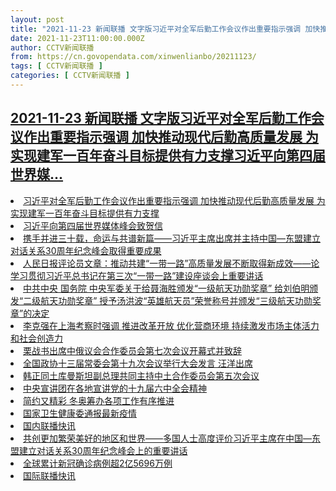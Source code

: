 ```yaml
---
layout: post
title: "2021-11-23 新闻联播 文字版习近平对全军后勤工作会议作出重要指示强调 加快推动现代后勤高质量发展 为实现建军一百年奋斗目标提供有力支撑习近平向第四届世界媒"
date: 2021-11-23T11:00:00.000Z
author: CCTV新闻联播
from: https://cn.govopendata.com/xinwenlianbo/20211123/
tags: [ CCTV新闻联播 ]
categories: [ CCTV新闻联播 ]
---
```

<!--1637665200000-->
[2021-11-23 新闻联播 文字版习近平对全军后勤工作会议作出重要指示强调 加快推动现代后勤高质量发展 为实现建军一百年奋斗目标提供有力支撑习近平向第四届世界媒...](https://cn.govopendata.com/xinwenlianbo/20211123/)
------

<div>
<li><a target="_blank" href="https://cn.govopendata.com/xinwenlianbo/20211123/#268172">习近平对全军后勤工作会议作出重要指示强调 加快推动现代后勤高质量发展 为实现建军一百年奋斗目标提供有力支撑</a></li><li><a target="_blank" href="https://cn.govopendata.com/xinwenlianbo/20211123/#268173">习近平向第四届世界媒体峰会致贺信</a></li><li><a target="_blank" href="https://cn.govopendata.com/xinwenlianbo/20211123/#268174">携手并进三十载，命运与共谱新篇——习近平主席出席并主持中国—东盟建立对话关系30周年纪念峰会取得重要成果</a></li><li><a target="_blank" href="https://cn.govopendata.com/xinwenlianbo/20211123/#268175">人民日报评论员文章：推动共建“一带一路”高质量发展不断取得新成效——论学习贯彻习近平总书记在第三次“一带一路”建设座谈会上重要讲话</a></li><li><a target="_blank" href="https://cn.govopendata.com/xinwenlianbo/20211123/#268176">中共中央 国务院 中央军委关于给聂海胜颁发“一级航天功勋奖章” 给刘伯明颁发“二级航天功勋奖章” 授予汤洪波“英雄航天员”荣誉称号并颁发“三级航天功勋奖章”的决定</a></li><li><a target="_blank" href="https://cn.govopendata.com/xinwenlianbo/20211123/#268177">李克强在上海考察时强调 推进改革开放 优化营商环境 持续激发市场主体活力和社会创造力</a></li><li><a target="_blank" href="https://cn.govopendata.com/xinwenlianbo/20211123/#268178">栗战书出席中俄议会合作委员会第七次会议开幕式并致辞</a></li><li><a target="_blank" href="https://cn.govopendata.com/xinwenlianbo/20211123/#268179">全国政协十三届常委会第十九次会议举行大会发言 汪洋出席</a></li><li><a target="_blank" href="https://cn.govopendata.com/xinwenlianbo/20211123/#268180">韩正同土库曼斯坦副总理共同主持中土合作委员会第五次会议</a></li><li><a target="_blank" href="https://cn.govopendata.com/xinwenlianbo/20211123/#268181">中央宣讲团在各地宣讲党的十九届六中全会精神</a></li><li><a target="_blank" href="https://cn.govopendata.com/xinwenlianbo/20211123/#268182">简约又精彩 冬奥筹办各项工作有序推进</a></li><li><a target="_blank" href="https://cn.govopendata.com/xinwenlianbo/20211123/#268183">国家卫生健康委通报最新疫情</a></li><li><a target="_blank" href="https://cn.govopendata.com/xinwenlianbo/20211123/#268184">国内联播快讯</a></li><li><a target="_blank" href="https://cn.govopendata.com/xinwenlianbo/20211123/#268185">共创更加繁荣美好的地区和世界——多国人士高度评价习近平主席在中国—东盟建立对话关系30周年纪念峰会上的重要讲话</a></li><li><a target="_blank" href="https://cn.govopendata.com/xinwenlianbo/20211123/#268186">全球累计新冠确诊病例超2亿5696万例</a></li><li><a target="_blank" href="https://cn.govopendata.com/xinwenlianbo/20211123/#268187">国际联播快讯</a></li>
</div>

